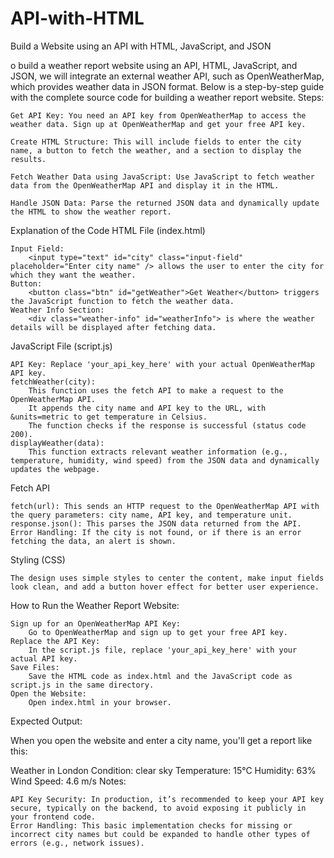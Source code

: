 # API-with-HTML
Build a Website using an API with HTML, JavaScript, and JSON


o build a weather report website using an API, HTML, JavaScript, and JSON, we will integrate an external weather API, such as OpenWeatherMap, which provides weather data in JSON format. Below is a step-by-step guide with the complete source code for building a weather report website.
Steps:

    Get API Key: You need an API key from OpenWeatherMap to access the weather data. Sign up at OpenWeatherMap and get your free API key.

    Create HTML Structure: This will include fields to enter the city name, a button to fetch the weather, and a section to display the results.

    Fetch Weather Data using JavaScript: Use JavaScript to fetch weather data from the OpenWeatherMap API and display it in the HTML.

    Handle JSON Data: Parse the returned JSON data and dynamically update the HTML to show the weather report.



Explanation of the Code
HTML File (index.html)

    Input Field:
        <input type="text" id="city" class="input-field" placeholder="Enter city name" /> allows the user to enter the city for which they want the weather.
    Button:
        <button class="btn" id="getWeather">Get Weather</button> triggers the JavaScript function to fetch the weather data.
    Weather Info Section:
        <div class="weather-info" id="weatherInfo"> is where the weather details will be displayed after fetching data.

JavaScript File (script.js)

    API Key: Replace 'your_api_key_here' with your actual OpenWeatherMap API key.
    fetchWeather(city):
        This function uses the fetch API to make a request to the OpenWeatherMap API.
        It appends the city name and API key to the URL, with &units=metric to get temperature in Celsius.
        The function checks if the response is successful (status code 200).
    displayWeather(data):
        This function extracts relevant weather information (e.g., temperature, humidity, wind speed) from the JSON data and dynamically updates the webpage.

Fetch API

    fetch(url): This sends an HTTP request to the OpenWeatherMap API with the query parameters: city name, API key, and temperature unit.
    response.json(): This parses the JSON data returned from the API.
    Error Handling: If the city is not found, or if there is an error fetching the data, an alert is shown.

Styling (CSS)

    The design uses simple styles to center the content, make input fields look clean, and add a button hover effect for better user experience.

How to Run the Weather Report Website:

    Sign up for an OpenWeatherMap API Key:
        Go to OpenWeatherMap and sign up to get your free API key.
    Replace the API Key:
        In the script.js file, replace 'your_api_key_here' with your actual API key.
    Save Files:
        Save the HTML code as index.html and the JavaScript code as script.js in the same directory.
    Open the Website:
        Open index.html in your browser.

Expected Output:

When you open the website and enter a city name, you'll get a report like this:

Weather in London
Condition: clear sky
Temperature: 15°C
Humidity: 63%
Wind Speed: 4.6 m/s
Notes:

    API Key Security: In production, it’s recommended to keep your API key secure, typically on the backend, to avoid exposing it publicly in your frontend code.
    Error Handling: This basic implementation checks for missing or incorrect city names but could be expanded to handle other types of errors (e.g., network issues).
